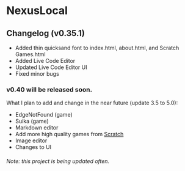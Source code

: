 # NexusLocal
## Changelog (v0.35.1)
- Added thin quicksand font to index.html, about.html, and Scratch Games.html
- Added Live Code Editor
- Updated Live Code Editor UI
- Fixed minor bugs

### v0.40 will be released soon.
What I plan to add and change in the near future (update 3.5 to 5.0): 
- EdgeNotFound (game)
- Suika (game)
- Markdown editor
- Add more high quality games from [Scratch](https://scratch.mit.edu)
- Image editor
- Changes to UI


###### Note: this project is being updated often.
